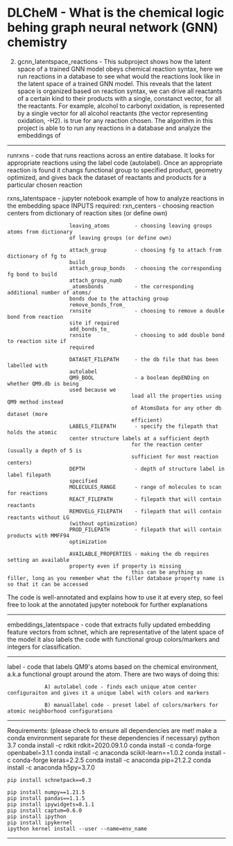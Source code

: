 # DLCheM - What is the chemical logic behing graph neural network (GNN) chemistry

2) gcnn_latentspace_reactions               - This subproject shows how the latent space of a trained GNN model obeys 
                                            chemical reaction syntax, here we run reactions in a database to see 
                                            what would the reactions look like in the latent space of a trained 
                                            GNN model. This reveals that the latent space is organized based on 
                                            reaction syntax, we can drive all reactants of a certain kind to their 
                                            products with a single, constanct vector, for all the reactants. For
                                            example, alcohol to carbonyl oxidation, is represented by a single vector 
                                            for all alcohol reactants (the vector representing oxidation, -H2). 
                                            is true for any reaction chosen. The algorithm in this project is able 
                                            to to run any reactions in a database and analyze the embeddings of

-------------------------------------------------------------------------------------------------------------------

runrxns                 - code that runs reactions across an entire database. It looks for 
                        appropriate reactions using the label code (autolabel). Once an 
                        appropriate reaction is found it changs functional group to specified
                        product, geometry optimized, and gives back the dataset of reactants and
                        products for a particular chosen reaction


rxns_latentspace        - jupyter notebook example of how to analyze reactions in the embedding space
                        INPUTS required:
                        rxn_centers          - choosing reaction centers from dictionary of 
                        reaction sites (or define own)

                        leaving_atoms        - choosing leaving groups atoms from dictionary 
                        of leaving groups (or define own)

                        attach_group         - choosing fg to attach from dictionary of fg to 
                        build
                        attach_group_bonds   - choosing the corresponding fg bond to build 
                        attach_group_numb
                        _atomsbonds          - the corresponding additional number of atoms/
                        bonds due to the attaching group
                        remove_bonds_from_
                        rxnsite              - choosing to remove a double bond from reaction 
                        site if required
                        add_bonds_to_
                        rxnsite              - choosing to add double bond to reaction site if 
                        required
                        
                        DATASET_FILEPATH     - the db file that has been labelled with 
                        autolabel
                        QM9_BOOL             - a boolean depENDing on whether QM9.db is being 
                        used because we
                                            load all the properties using QM9 method instead
                                            of AtomsData for any other db dataset (more 
                                            efficient)
                        LABELS_FILEPATH      - specify the filepath that holds the atomic 
                        center structure labels at a sufficient depth
                                            for the reaction center (usually a depth of 5 is 
                                            sufficient for most reaction centers) 
                        DEPTH                - depth of structure label in label filepath 
                        specified
                        MOLECULES_RANGE      - range of molecules to scan for reactions
                        REACT_FILEPATH       - filepath that will contain reactants 
                        REMOVELG_FILEPATH    - filepath that will contain reactants without LG 
                        (without optimization)
                        PROD_FILEPATH        - filepath that will contain products with MMFF94 
                        optimization 
                        
                        AVAILABLE_PROPERTIES - making the db requires setting an available 
                        property even if property is missing
                                            this can be anything as filler, long as you remember what the filler database property name is so that it can be accessed

The code is well-annotated and explains how to use it at every step, so feel free to look at the annotated jupyter  notebook for further explanations



--------------------------------------------------------------------------------------------------------------------

embeddings_latentspace     - code that extracts fully updated embedding feature vectors from schnet, 
                             which are representative of the latent space of the model
                             it also labels the code with functional group colors/markers and integers for classification.  

-----------------------------------------------------------------------------------------------------------------------

label       - code that labels QM9's atoms based on the chemical environment, a.k.a functional groupt 
            around the atom. There are two ways of doing this: 

                A) autolabel code - finds each unique atom center configuraiton and gives it a unique label with colors and markers

                B) manuallabel code - preset label of colors/markers for atomic neighborhood configurations 

-----------------------------------------------------------------------------------------------------------------------

Requirements: (please check to ensure all dependencies are met! make a conda environment separate for these dependencies if necessary)
    python 3.7
    conda install -c rdkit rdkit=2020.09.1.0
    conda install -c conda-forge openbabel=3.1.1
    conda install -c anaconda scikit-learn==1.0.2
    conda install -c conda-forge keras=2.2.5
    conda install -c anaconda pip=21.2.2
    conda install -c anaconda h5py=3.7.0

    pip install schnetpack==0.3

    pip install numpy==1.21.5
    pip install pandas==1.1.5 
    pip install ipywidgets=8.1.1
    pip install captum=0.6.0
    pip install ipython
    pip install ipykernel
    ipython kernel install --user --name=env_name

-----------------------------------------------------------------------------------------------------------------------









			      


